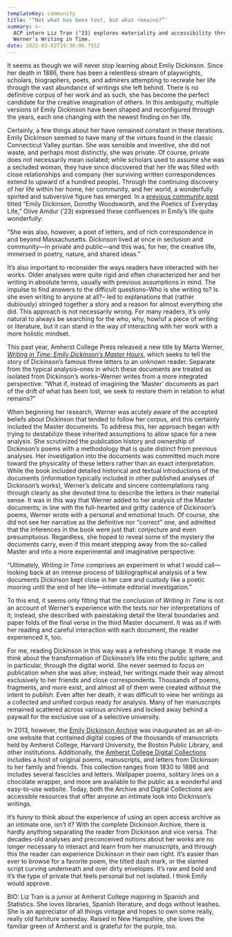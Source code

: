 ```yaml
---
templateKey: community
title: '“Not what has been lost, but what remains?”'
summary: >-
  ACP intern Liz Tran (‘23) explores materiality and accessibility through Marta
  Werner’s Writing in Time. 
date: 2022-03-02T19:38:06.755Z
---
```

It seems as though we will never stop learning about Emily Dickinson. Since her death in 1886, there has been a relentless stream of playwrights, scholars, biographers, poets, and admirers attempting to recreate her life through the vast abundance of writings she left behind. There is no definitive corpus of her work and as such, she has become the perfect candidate for the creative imagination of others. In this ambiguity, multiple versions of Emily Dickinson have been shaped and reconfigured through the years, each one changing with the newest finding on her life.

Certainly, a few things about her have remained constant in these iterations. Emily Dickinson seemed to have many of the virtues found in the classic Connecticut Valley puritan. She was sensible and inventive, she did not waste, and perhaps most distinctly, she was private. Of course, private does not necessarily mean isolated; while scholars used to assume she was a secluded woman, they have since discovered that her life was filled with close relationships and company (her surviving written correspondences extend to upward of a hundred people). Through the continuing discovery of her life within her home, her community, and her world, a wonderfully spirited and subversive figure has emerged. In a [previous community post](https://acpress.amherst.edu/community/2021-06-04-emily-dickinson-dorothy-wordsworth-and-the-poetics-of-everyday-life/) titled “Emily Dickinson, Dorothy Woodsworth, and the Poetics of Everyday Life,” Olive Amdur (’23) expressed these confluences in Emily’s life quite wonderfully:

“She was also, however, a poet of letters, and of rich correspondence in and beyond Massachusetts. Dickinson lived at once in seclusion and community—in private and public—and this was, for her, the creative life, immersed in poetry, nature, and shared ideas.”

It’s also important to reconsider the ways readers have interacted with her works. Older analyses were quite rigid and often characterized her and her writing in absolute terms, usually with previous assumptions in mind. The impulse to find answers to the difficult questions–Who is she writing to? Is she even writing to anyone at all?– led to explanations that (rather dubiously) stringed together a story and a reason for almost everything she did. This approach is not necessarily wrong. For many readers, it’s only natural to always be searching for the who, why, how!of a piece of writing or literature, but it can stand in the way of interacting with her work with a more holistic mindset.

This past year, Amherst College Press released a new title by Marta Werner, *[Writing in Time: Emily Dickinson’s Master Hours](https://www.fulcrum.org/concern/monographs/gf06g491w?locale=en)*, which seeks to tell the story of Dickinson’s famous three letters to an unknown reader. Separate from the typical analysis–ones in which these documents are treated as isolated from Dickinson’s works–Werner writes from a more integrated perspective: “What if, instead of imagining the ‘Master’ documents as part of the drift of what has been lost, we seek to restore them in relation to what remains?”

When beginning her research, Werner was acutely aware of the accepted beliefs about Dickinson that tended to follow her corpus, and this certainly included the Master documents. To address this, her approach began with trying to destabilize these inherited assumptions to allow space for a new analysis. She scrutinized the publication history and ownership of Dickinson’s poems with a methodology that is quite distinct from previous analyses. Her investigation into the documents was committed much more toward the physicality of these letters rather than an exact interpretation. While the book included detailed historical and textual introductions of the documents (information typically included in other published analyses of Dickinson’s works), Werner’s delicate and sincere contemplations rang through clearly as she devoted time to describe the letters in their material sense. It was in this way that Werner added to her analysis of the Master documents; in line with the full-hearted and gritty cadence of Dickinson’s poems, Werner wrote with a personal and emotional touch. Of course, she did not see her narrative as the definitive nor “correct” one, and admitted that the inferences in the book were just that: conjecture and even presumptuous. Regardless, she hoped to reveal some of the mystery the documents carry, even if this meant stepping away from the so-called Master and into a more experimental and imaginative perspective:

“Ultimately, *Writing in Time* comprises an experiment in what I would call—looking back at an intense process of bibliographical analysis of a few documents Dickinson kept close in her care and custody like a poetic mooring until the end of her life—intimate editorial investigation.”

To this end, it seems only fitting that the conclusion of *Writing In Time* is not an account of Werner’s experience with the texts nor her interpretations of it; instead, she described with painstaking detail the literal boundaries and paper folds of the final verse in the third Master document. It was as if with her reading and careful interaction with each document, the reader experienced it, too.

For me, reading Dickinson in this way was a refreshing change. It made me think about the transformation of Dickinson’s life into the public sphere, and in particular, through the digital world. She never seemed to focus on publication when she was alive; instead, her writings made their way almost exclusively to her friends and close correspondents. Thousands of poems, fragments, and more exist, and almost all of them were created without the intent to publish. Even after her death, it was difficult to view her writings as a collected and unified corpus ready for analysis. Many of her manuscripts remained scattered across various archives and locked away behind a paywall for the exclusive use of a selective university.

In 2013, however, the [Emily Dickinson Archive](https://www.edickinson.org/) was inaugurated as an all-in-one website that contained digital copies of the thousands of manuscripts held by Amherst College, Harvard University, the Boston Public Library, and other institutions. Additionally, the [Amherst College Digital Collections](https://acdc.amherst.edu/collection/ed) includes a host of original poems, manuscripts, and letters from Dickinson to her family and friends. This collection ranges from 1830 to 1886 and includes several fascicles and letters. Wallpaper poems, solitary lines on a chocolate wrapper, and more are available to the public as a wonderful and easy-to-use website. Today, both the Archive and Digital Collections are accessible resources that offer anyone an intimate look into Dickinson’s writings.

It’s funny to think about the experience of using an open access archive as an intimate one, isn’t it? With the complete Dickinson Archive, there is hardly anything separating the reader from Dickinson and vice versa. The decades-old analyses and preconceived notions about her works are no longer necessary to interact and learn from her manuscripts, and through this the reader can experience Dickinson in their own right. It’s easier than ever to browse for a favorite poem, the tilted dash mark, or the slanted script curving underneath and over dirty envelopes. It’s raw and bold and it’s the type of private that feels personal but not isolated. I think Emily would approve.

BIO: Liz Tran is a junior at Amherst College majoring in Spanish and Statistics. She loves libraries, Spanish literature, and dogs without leashes. She is an appreciator of all things vintage and hopes to own some really, really old furniture someday. Raised in New Hampshire, she loves the familiar green of Amherst and is grateful for the purple, too.
